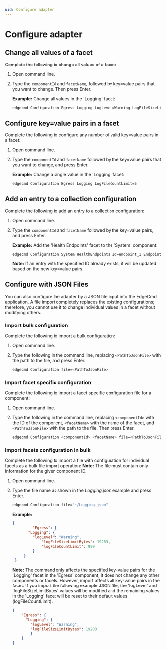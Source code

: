 ```yaml
---
uid: Configure adapter
---
```


# Configure adapter

## Change all values of a facet

Complete the following to change all values of a facet:

1. Open command line.
2. Type the `componentId` and `facetName`, followed by key=value pairs that you want to change. Then press Enter.

   **Example:** Change all values in the 'Logging' facet:

   ```bash
   edgecmd Configuration Egress Logging LogLevel=Warning LogFileSizeLimitBytes=32768 LogFileCountLimit=5
   ```

## Configure key=value pairs in a facet

Complete the following to configure any number of valid key=value pairs in a facet:

1. Open command line.
2. Type the `componentId` and `facetName` followed by the key=value pairs that you want to change, and press Enter.

   **Example:** Change a single value in the 'Logging' facet:

   ```bash
   edgecmd Configuration Egress Logging LogFileCountLimit=5
   ```

## Add an entry to a collection configuration

Complete the following to add an entry to a collection configuration:

1. Open command line.
2. Type the `componentId` and `facetName` followed by the key=value pairs, and press Enter.

   **Example:** Add the 'Health Endpoints' facet to the 'System' component:

   ```bash
   edgecmd Configuration System HealthEndpoints Id=endpoint_1 Endpoint=endpointURL UserName=UserName Password=Password
   ```
	**Note:** If an entry with the specified ID already exists, it will be updated based on the new key=value pairs.

## Configure with JSON Files

You can also configure the adapter by a JSON file input into the EdgeCmd application. A file import completely replaces the existing configurations; therefore, you cannot use it to change individual values in a facet without modifying others.

### Import bulk configuration

Complete the following to import a bulk configuration:
	
1. Open command line.
2. Type the following in the command line, replacing `<PathToJsonFile>` with the path to the file, and press Enter.

   ```bash
   edgecmd Configuration file=<PathToJsonFile>
   ```

### Import facet specific configuration

Complete the following to import a facet specific configuration file for a component:
	
1. Open command line.
2. Type the following in the command line, replacing `<componentId>` with the ID of the component, `<facetName>` with the name of the facet, and `<PathToJsonFile>` with the path to the file. Then press Enter.

   ```bash
   edgecmd Configuration <componentId> <facetName> file=<PathToJsonFile>
   ```

### Import facets configuration in bulk

Complete the following to import a file with configuration for individual facets as a bulk file import operation:
	**Note:** The file must contain only information for the given component ID. 
	
1. Open command line.
2. Type the file name as shown in the _Logging.json_ example and press Enter.

   ```bash
   edgecmd Configuration file="~/Logging.json"
   ```

   **Example:**

   ```JSON
   {
      		"Egress": {
		  "Logging": {
		    "logLevel": "Warning",
      		    "logFileSizeLimitBytes": 19283,
      		    "logFileCountLimit": 999
			}
		}
	}
   ```

	**Note:** The command only affects the specified key-value pairs for the 'Logging' facet in the 'Egress' component, it does not change any other components or facets. However, import affects all key-value pairs in the facet. If you import the following example JSON file, the 'logLevel' and 'logFileSizeLimitBytes' values will be modified and the remaining values in the 'Logging' facet will be reset to their default values (logFileCountLimit).

	```JSON
	{
		"Egress": {
		  "Logging": {
		    "logLevel": "Warning",
		    "logFileSizeLimitBytes": 19283
			}
		}
	}
	```
